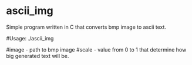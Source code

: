 # ascii_img

Simple program written in C that converts bmp image to ascii text.

#Usage: ./ascii_img <image> <scale>

#image - path to bmp image
#scale - value from 0 to 1 that determine how big generated text will be. 

